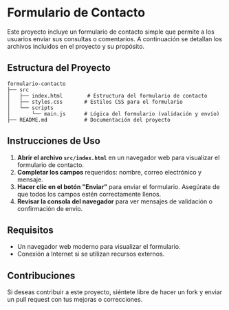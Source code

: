 # Formulario de Contacto

Este proyecto incluye un formulario de contacto simple que permite a los usuarios enviar sus consultas o comentarios. A continuación se detallan los archivos incluidos en el proyecto y su propósito.

## Estructura del Proyecto

```
formulario-contacto
├── src
│   ├── index.html        # Estructura del formulario de contacto
│   ├── styles.css       # Estilos CSS para el formulario
│   └── scripts
│       └── main.js      # Lógica del formulario (validación y envío)
├── README.md            # Documentación del proyecto
```

## Instrucciones de Uso

1. **Abrir el archivo `src/index.html`** en un navegador web para visualizar el formulario de contacto.
2. **Completar los campos** requeridos: nombre, correo electrónico y mensaje.
3. **Hacer clic en el botón "Enviar"** para enviar el formulario. Asegúrate de que todos los campos estén correctamente llenos.
4. **Revisar la consola del navegador** para ver mensajes de validación o confirmación de envío.

## Requisitos

- Un navegador web moderno para visualizar el formulario.
- Conexión a Internet si se utilizan recursos externos.

## Contribuciones

Si deseas contribuir a este proyecto, siéntete libre de hacer un fork y enviar un pull request con tus mejoras o correcciones.